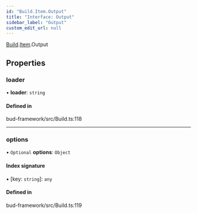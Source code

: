 ```yaml
---
id: "Build.Item.Output"
title: "Interface: Output"
sidebar_label: "Output"
custom_edit_url: null
---
```


[Build](../modules/Build.md).[Item](../modules/Build.Item.md).Output

## Properties

### loader

• **loader**: `string`

#### Defined in

bud-framework/src/Build.ts:118

___

### options

• `Optional` **options**: `Object`

#### Index signature

▪ [key: `string`]: `any`

#### Defined in

bud-framework/src/Build.ts:119
